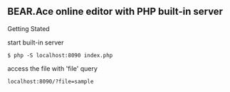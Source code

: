 BEAR.Ace online editor with PHP built-in server
-----------------------------------------------

Getting Stated

start built-in server 
```
$ php -S localhost:8090 index.php
```

access the file with 'file' query
```
localhost:8090/?file=sample
```